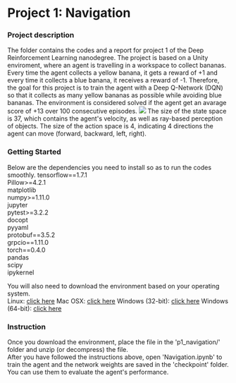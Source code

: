 # Project 1: Navigation

### Project description
The folder contains the codes and a report for project 1 of the Deep Reinforcement Learning nanodegree. The project is based on a Unity enviroment, where an agent is travelling in a workspace to collect bananas. Every time the agent collects a yellow banana, it gets a reward of +1 and every time it collects a blue banana, it receives a reward of -1. Therefore, the goal for this project is to train the agent with a Deep Q-Network (DQN) so that it collects as many yellow bananas as possible while avoiding blue bananas. The environment is considered solved if the agent get an avarage score of +13 over 100 consecutive episodes.
<img src="banana.gif" />
The size of the state space is 37, which contains the agent's velocity, as well as ray-based perception of objects. The size of the action space is 4, indicating 4 directions the agent can move (forward, backward, left, right).

### Getting Started
Below are the dependencies you need to install so as to run the codes smoothly. 
tensorflow==1.7.1 <br/>
Pillow>=4.2.1 <br/>
matplotlib <br/>
numpy>=1.11.0 <br/>
jupyter <br/>
pytest>=3.2.2 <br/>
docopt <br/>
pyyaml <br/>
protobuf==3.5.2 <br/>
grpcio==1.11.0 <br/>
torch==0.4.0 <br/>
pandas <br/>
scipy <br/>
ipykernel <br/>

You will also need to download the environment based on your operating system. <br/>
Linux: [click here](https://s3-us-west-1.amazonaws.com/udacity-drlnd/P1/Banana/Banana_Linux.zip)
Mac OSX: [click here](https://s3-us-west-1.amazonaws.com/udacity-drlnd/P1/Banana/Banana.app.zip)
Windows (32-bit): [click here](https://s3-us-west-1.amazonaws.com/udacity-drlnd/P1/Banana/Banana_Windows_x86.zip)
Windows (64-bit): [click here](https://s3-us-west-1.amazonaws.com/udacity-drlnd/P1/Banana/Banana_Windows_x86_64.zip)

### Instruction
Once you download the environment, place the file in the 'p1_navigation/' folder and unzip (or decompress) the file. <br/>
After you have followed the instructions above, open 'Navigation.ipynb' to train the agent and the network weights are saved in the 'checkpoint' folder. You can use them to evaluate the agent's performance.
